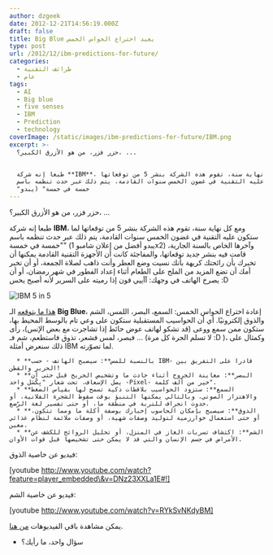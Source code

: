 ```yaml
---
author: dzgeek
date: 2012-12-21T14:56:19.000Z
draft: false
title: Big Blue يعيد اختراع الحواس الخمس
type: post
url: /2012/12/ibm-predictions-for-future/
categories:
  - طرائف التقنية
  - عام
tags:
  - AI
  - Big blue
  - five senses
  - IBM
  - Prediction
  - technology
coverImage: /static/images/ibm-predictions-for-future/IBM.png
excerpt: >-
  حزر فزر، من هو الأزرق الكبير؟، ...


  طبعا إنه شركة **IBM**، ومع كل نهاية سنة، تقوم هذه الشركة بنشر 5 من توقعاتها
  لما ستكون عليه التقنية في غضون الخمس سنوات القادمة، يتم ذلك عبر حدث تنظمه باسم
  "خمسة في خمسة" (يبدو
---
```

حزر فزر، من هو الأزرق الكبير؟، ...

طبعا إنه شركة **IBM**، ومع كل نهاية سنة، تقوم هذه الشركة بنشر 5 من توقعاتها لما ستكون عليه التقنية في غضون الخمس سنوات القادمة، يتم ذلك عبر حدث تنظمه باسم "خمسة في خمسة" (يبدو أفضل من إعلان شامبو 1x2) وآخرها الخاص بالسنة الجارية، قامت فيه بنشر جديد توقعاتها، والمفاجئة كانت أن الأجهزة التقنية القادمة يمكنها أن تخبرك بأن رائحتك كريهة بأنك نسيت وضع العطر وأنت ذاهب لصلاة الجمعة، أو أن تخبر أمك أن تضع المزيد من الملح على الطعام أثناء إعداد الفطور في شهر رمضان، أو أن يصرخ الهاتف في وجهك: آآييي فون إذا رميته على السرير ﻷنه أصبح يحس :D

![IBM 5 in 5](/static/images/ibm-predictions-for-future/IBM.png)

[هذا ما يتوقعه](http://www.ibm.com/smarterplanet/us/en/ibm_predictions_for_future/ideas/) الـ **Big Blue**، إعادة اختراع الحواس الخمس: السمع، البصر، اللمس، الشم والذوق إلكترونيًا. أي أن الحواسيب المستقبلية ستكون على وعي تام بالوسط المحيط بها، ستكون ممن سمع ووعى (قد تشكو لهاتف عوض حائط إذا تشاجرت مع بعض الإنس)، رأى فبصر، لمس فشعر، تذوق فاستطعم، شم فـ ... (لا تسلم الجرة كل مرة :D )، وكمثال على ذلك سنعرض أمثلة IBM لما تصوّرته.

~~~
  * **بالنسبة للمس**: سيصبح الهاتف - حسب IBM- قادرا على التفريق بين الحرير والقطن!
  * **البصر**: معاينة الجروح أثناء حادث ما وتشخيص الجريح قبل حتى أن يصل الإسعاف، تحت شعار "بِكْسَل واحد -Pixel- خير من ألف كلمة".
  * **السمع**: ستزود الحواسيب بلاقطات ذكية تسمح لها بقياس الضغط والاهتزاز الصوتي، وبالتالي يمكنها التنبؤ بوقت سقوط الشجرة الفلانية، أو حدوث انجراف للتربة في منطقة ما، أو حتى تفسير لغة الرّضع.
  * **الذوق**: سيصبح بإمكان الحاسوب إخبارك بوصفة أكلة ما ومما تتكون، أو حتى استعمال خوارزمية لتوليد وصفات شهية، أو وصفات ملائمة لنظام غذائي معين.
  * **الشم**: اكتشاف تسربات الغاز في المنزل، أو تحليل الروائح للكشف عن الأمراض في جسم الإنسان والتي قد لا يمكن حتى تشخيصها قبل فوات الأوان.
~~~

فيديو عن خاصية الذوق:

\[youtube http://www.youtube.com/watch?feature=player_embedded\&v=DNz23XXLa1E#!]

فيديو عن خاصية الشم:

\[youtube http://www.youtube.com/watch?v=RYkSvNKdyBM]

يمكن مشاهدة باقي الفيديوهات [من هنا](http://www.youtube.com/playlist?list=PLaFe0BJiho2oQoLuxiIIbLWRGWCtxM2zz).

-   سؤال واحد، ما رأيك؟
